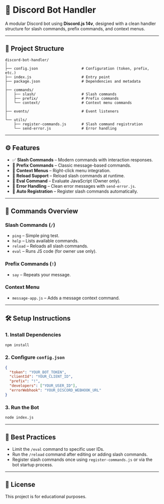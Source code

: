 # 🤖 Discord Bot Handler

A modular Discord bot using **Discord.js 14v**, designed with a clean handler structure for slash commands, prefix commands, and context menus.

---

## 📁 Project Structure

```
discord-bot-handler/
│
├── config.json                    # Configuration (token, prefix, etc.)
├── index.js                       # Entry point
├── package.json                   # Dependencies and metadata
│
├── commands/
│   ├── slash/                     # Slash commands
│   ├── prefix/                    # Prefix commands
│   └── context/                   # Context menu commands
│
├── events/                        # Event listeners
│
└── utils/
    ├── register-commands.js       # Slash command registration
    └── send-error.js              # Error handling
```

---

## ⚙️ Features

- ✅ **Slash Commands** – Modern commands with interaction responses.
- 💬 **Prefix Commands** – Classic message-based commands.
- 📑 **Context Menus** – Right-click menu integration.
- 🔁 **Reload Support** – Reload slash commands at runtime.
- 🧪 **Eval Command** – Evaluate JavaScript (Owner only).
- 🚫 **Error Handling** – Clean error messages with `send-error.js`.
- 🔗 **Auto Registration** – Register slash commands automatically.

---

## 🧩 Commands Overview

### Slash Commands (`/`)
- `ping` – Simple ping test.
- `help` – Lists available commands.
- `reload` – Reloads all slash commands.
- `eval` – Runs JS code (for owner use only).

### Prefix Commands (`!`)
- `say` – Repeats your message.

### Context Menu
- `message-app.js` – Adds a message context command.

---

## 🛠 Setup Instructions

### 1. Install Dependencies

```bash
npm install
```

### 2. Configure `config.json`

```json
{
  "token": "YOUR_BOT_TOKEN",
  "clientId": "YOUR_CLIENT_ID",
  "prefix": "!",
  "developers": ["YOUR_USER_ID"],
  "errorWebhook": "YOUR_DISCORD_WEBHOOK_URL"
}

```

### 3. Run the Bot

```bash
node index.js
```

---

## 🧠 Best Practices

- Limit the `/eval` command to specific user IDs.
- Run the `/reload` command after editing or adding slash commands.
- Register slash commands once using `register-commands.js` or via the bot startup process.

---

## 📄 License

This project is for educational purposes.

